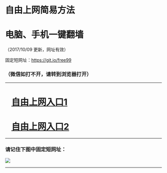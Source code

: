 ﻿# 自由上网简易方法

# 电脑、手机一键翻墙

（2017/10/09 更新，网址有效）

固定短网址：https://git.io/free99

### （微信如打不开，请转到浏览器打开）


***





# &nbsp;&nbsp; <a href="http://ft3072516560.fwq-tz-1001.info/fwqtz01.html?t=10090011030 " target="_blank">自由上网入口1</a>
# &nbsp;&nbsp; <a href="http://ft2014329040.fwq-tz-1002.info/fwqtz02.html?t=10090011436 " target="_blank">自由上网入口2</a>
***

### 请记住下图中固定短网址：

<img src="https://s3-us-west-2.amazonaws.com/fwq-1001/yjfq-20170905okok.png" /> 


***

